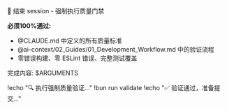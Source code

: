 🏁 结束 session - 强制执行质量门禁

**必须100%通过:**

- @CLAUDE.md 中定义的所有质量标准
- @ai-context/02_Guides/01_Development_Workflow.md 中的验证流程
- 零错误构建、零 ESLint 错误、完整测试覆盖

完成内容: $ARGUMENTS

!echo "🔍 执行强制质量验证..."
!bun run validate
!echo "✅ 验证通过，准备提交..."
